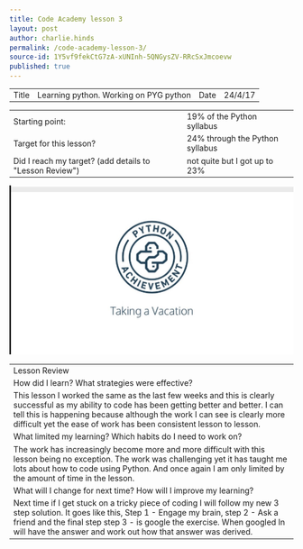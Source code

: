 ```yaml
---
title: Code Academy lesson 3
layout: post
author: charlie.hinds
permalink: /code-academy-lesson-3/
source-id: 1Y5vf9fekCtG7zA-xUNInh-5QNGysZV-RRcSxJmcoevw
published: true
---
```

<table>
  <tr>
    <td>Title</td>
    <td>Learning python. Working on PYG python</td>
    <td>Date</td>
    <td>24/4/17</td>
  </tr>
</table>


<table>
  <tr>
    <td>Starting point:</td>
    <td>19% of the Python syllabus </td>
  </tr>
  <tr>
    <td>Target for this lesson?</td>
    <td>24% through the Python syllabus</td>
  </tr>
  <tr>
    <td>Did I reach my target? 
(add details to "Lesson Review")</td>
    <td>not quite but I got up to  23% </td>
  </tr>
</table>


<table>
  <tr>
    <td>Lesson Review</td>
  </tr>
  <tr>
    <td>How did I learn? What strategies were effective? </td>
  </tr>
  <tr>
    <td> This lesson I worked the same as the last few weeks and this is clearly successful as my ability to code has been getting better and better. I can tell this is happening because although the work I can see is clearly more difficult yet the ease of work has been consistent lesson to lesson.</td>
    <img src= "https://github.com/ironjedibat123/ironjedibat123.github.io/blob/master/IMG_1175.PNG?raw=true">
  </tr>
  <tr>
    <td>What limited my learning? Which habits do I need to work on? </td>
  </tr>
  <tr>
    <td> The work has increasingly become more and more difficult with this lesson being no exception. The work was challenging yet it has taught me lots about how to code using Python. And once again I am only limited by the amount of time in the lesson.</td>
  </tr>
  <tr>
    <td>What will I change for next time? How will I improve my learning?</td>
  </tr>
  <tr>
    <td> Next time if I get stuck on a tricky piece of coding I will follow my new 3 step solution. It goes like this, Step 1 - Engage my brain, step 2 - Ask a friend and the final step step 3 - is google the exercise. When googled In will have the answer and work out how that answer was derived.</td>
  </tr>
</table>


